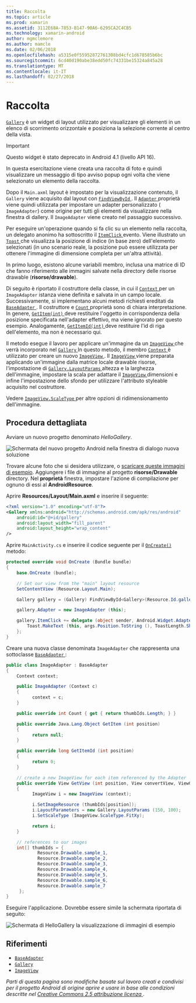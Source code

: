 ```yaml
---
title: Raccolta
ms.topic: article
ms.prod: xamarin
ms.assetid: 3112E68A-7853-B147-90A6-6295CA2C4CB5
ms.technology: xamarin-android
author: mgmclemore
ms.author: mamcle
ms.date: 02/06/2018
ms.openlocfilehash: a5315e0f55952872761308bd4cfc1d678585b6bc
ms.sourcegitcommit: 6cd40d190abe38edd50fc74331be15324a845a28
ms.translationtype: MT
ms.contentlocale: it-IT
ms.lasthandoff: 02/27/2018
---
```

# <a name="gallery"></a>Raccolta

[`Gallery`](https://developer.xamarin.com/api/type/Android.Widget.Gallery/) è un widget di layout utilizzato per visualizzare gli elementi in un elenco di scorrimento orizzontale e posiziona la selezione corrente al centro della vista.

> [!IMPORTANT]
> Questo widget è stato deprecato in Android 4.1 (livello API 16). 

In questa esercitazione viene creata una raccolta di foto e quindi visualizzare un messaggio di tipo avviso popup ogni volta che viene selezionato un elemento della raccolta.

Dopo il `Main.axml` layout è impostato per la visualizzazione contenuto, il `Gallery` viene acquisito dal layout con [ `FindViewById` ](https://developer.xamarin.com/api/member/Android.App.Activity.FindViewById/p/System.Int32/).
Il [ `Adapter` ](https://developer.xamarin.com/api/property/Android.Widget.AdapterView.RawAdapter/) proprietà viene quindi utilizzata per impostare un adapter personalizzato ( `ImageAdapter`) come origine per tutti gli elementi da visualizzare nella finestra di dallery. Il `ImageAdapter` viene creato nel passaggio successivo.

Per eseguire un'operazione quando si fa clic su un elemento nella raccolta, un delegato anonimo ha sottoscritto il [ `ItemClick` ](https://developer.xamarin.com/api/event/Android.Widget.AdapterView.ItemClick/) evento. Viene illustrato un [ `Toast` ](https://developer.xamarin.com/api/type/Android.Widget.Toast/) che visualizza la posizione di indice (in base zero) dell'elemento selezionati (in uno scenario reale, la posizione può essere utilizzata per ottenere l'immagine di dimensione completa per un'altra attività).

In primo luogo, esistono alcune variabili membro, inclusa una matrice di ID che fanno riferimento alle immagini salvate nella directory delle risorse drawable (**risorse/drawable**).

Di seguito è riportato il costruttore della classe, in cui il [ `Context` ](https://developer.xamarin.com/api/type/Android.Content.Context/) per un `ImageAdapter` istanza viene definita e salvata in un campo locale.
Successivamente, si implementano alcuni metodi richiesti ereditati da [ `BaseAdapter` ](https://developer.xamarin.com/api/type/Android.Widget.BaseAdapter/).
Il costruttore e [ `Count` ](https://developer.xamarin.com/api/property/Android.Widget.BaseAdapter.Count/) proprietà sono di chiara interpretazione. In genere, [ `GetItem(int)` ](https://developer.xamarin.com/api/member/Android.Widget.BaseAdapter.GetItem/p/System.Int32/) deve restituire l'oggetto in corrispondenza della posizione specificata nell'adapter effettivo, ma viene ignorato per questo esempio. Analogamente, [ `GetItemId(int)` ](https://developer.xamarin.com/api/member/Android.Widget.BaseAdapter.GetItemId/p/System.Int32/) deve restituire l'id di riga dell'elemento, ma non è necessario qui.

Il metodo esegue il lavoro per applicare un'immagine da un [ `ImageView` ](https://developer.xamarin.com/api/type/Android.Widget.ImageView/) che verrà incorporato nel [ `Gallery` ](https://developer.xamarin.com/api/type/Android.Widget.Gallery/) In questo metodo, il membro [ `Context` ](https://developer.xamarin.com/api/type/Android.Content.Context/) è utilizzato per creare un nuovo [ `ImageView` ](https://developer.xamarin.com/api/type/Android.Widget.ImageView/).
Il [ `ImageView` ](https://developer.xamarin.com/api/type/Android.Widget.ImageView/) viene preparata applicando un'immagine dalla matrice locale drawable risorse, l'impostazione di [ `Gallery.LayoutParams` ](https://developer.xamarin.com/api/type/Android.Widget.Gallery+LayoutParams/) altezza e la larghezza dell'immagine, impostare la scala per adattare il [ `ImageView` ](https://developer.xamarin.com/api/type/Android.Widget.ImageView/) dimensioni e infine l'impostazione dello sfondo per utilizzare l'attributo styleable acquisito nel costruttore.

Vedere [ `ImageView.ScaleType` ](https://developer.xamarin.com/api/type/Android.Widget.ImageView+ScaleType/) per altre opzioni di ridimensionamento dell'immagine.

## <a name="walkthrough"></a>Procedura dettagliata

Avviare un nuovo progetto denominato *HelloGallery*.

![Schermata del nuovo progetto Android nella finestra di dialogo nuova soluzione](gallery-images/hellogallery1.png)

Trovare alcune foto che si desidera utilizzare, o [scaricare queste immagini di esempio](http://developer.android.com/shareables/sample_images.zip).
Aggiungere i file di immagine al progetto **risorse/Drawable** directory. Nel **proprietà** finestra, impostare l'azione di compilazione per ognuno di essi al **AndroidResource**.

Aprire **Resources/Layout/Main.axml** e inserire il seguente:

```xml
<?xml version="1.0" encoding="utf-8"?>
<Gallery xmlns:android="http://schemas.android.com/apk/res/android"
    android:id="@+id/gallery"
    android:layout_width="fill_parent"
    android:layout_height="wrap_content"
/>
```

Aprire `MainActivity.cs` e inserire il codice seguente per il [ `OnCreate()` ](https://developer.xamarin.com/api/member/Android.App.Activity.OnCreate/p/Android.OS.Bundle/) metodo:

```csharp
protected override void OnCreate (Bundle bundle)
{
    base.OnCreate (bundle);

    // Set our view from the "main" layout resource
    SetContentView (Resource.Layout.Main);

    Gallery gallery = (Gallery) FindViewById<Gallery>(Resource.Id.gallery);

    gallery.Adapter = new ImageAdapter (this);

    gallery.ItemClick += delegate (object sender, Android.Widget.AdapterView.ItemClickEventArgs args) {
        Toast.MakeText (this, args.Position.ToString (), ToastLength.Short).Show ();
    };
}
```

Creare una nuova classe denominata `ImageAdapter` che rappresenta una sottoclasse [ `BaseAdapter` ](https://developer.xamarin.com/api/type/Android.Widget.BaseAdapter/):

```csharp
public class ImageAdapter : BaseAdapter
{
    Context context;

    public ImageAdapter (Context c)
    {
          context = c;
    }

    public override int Count { get { return thumbIds.Length; } }

    public override Java.Lang.Object GetItem (int position)
    {
          return null;
    }

    public override long GetItemId (int position)
    {
          return 0;
    }

    // create a new ImageView for each item referenced by the Adapter
    public override View GetView (int position, View convertView, ViewGroup parent)
    {
          ImageView i = new ImageView (context);

          i.SetImageResource (thumbIds[position]);
          i.LayoutParameters = new Gallery.LayoutParams (150, 100);
          i.SetScaleType (ImageView.ScaleType.FitXy);

          return i;
    }

    // references to our images
    int[] thumbIds = {
            Resource.Drawable.sample_1,
            Resource.Drawable.sample_2,
            Resource.Drawable.sample_3,
            Resource.Drawable.sample_4,
            Resource.Drawable.sample_5,
            Resource.Drawable.sample_6,
            Resource.Drawable.sample_7
     };
}

```

Eseguire l'applicazione. Dovrebbe essere simile la schermata riportata di seguito:

![Schermata di HelloGallery la visualizzazione di immagini di esempio](gallery-images/hellogallery3.png)


<a name="References" />

## <a name="references"></a>Riferimenti

-   [`BaseAdapter`](https://developer.xamarin.com/api/type/Android.Widget.BaseAdapter/)
-   [`Gallery`](https://developer.xamarin.com/api/type/Android.Widget.Gallery/)
-   [`ImageView`](https://developer.xamarin.com/api/type/Android.Widget.ImageView/)

*Parti di questa pagina sono modifiche basate sul lavoro creati e condivisi per il progetto Android di origine aprire e usare in base alle condizioni descritte nel*
[*Creative Commons 2.5 attribuzione licenza* ](http://creativecommons.org/licenses/by/2.5/).



